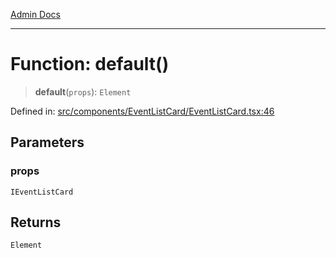 [Admin Docs](/)

***

# Function: default()

> **default**(`props`): `Element`

Defined in: [src/components/EventListCard/EventListCard.tsx:46](https://github.com/PalisadoesFoundation/talawa-admin/blob/main/src/components/EventListCard/EventListCard.tsx#L46)

## Parameters

### props

`IEventListCard`

## Returns

`Element`
